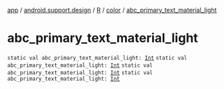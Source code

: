 [app](../../../index.md) / [android.support.design](../../index.md) / [R](../index.md) / [color](index.md) / [abc_primary_text_material_light](.)

# abc_primary_text_material_light

`static val abc_primary_text_material_light: `[`Int`](https://kotlinlang.org/api/latest/jvm/stdlib/kotlin/-int/index.html)
`static val abc_primary_text_material_light: `[`Int`](https://kotlinlang.org/api/latest/jvm/stdlib/kotlin/-int/index.html)
`static val abc_primary_text_material_light: `[`Int`](https://kotlinlang.org/api/latest/jvm/stdlib/kotlin/-int/index.html)
`static val abc_primary_text_material_light: `[`Int`](https://kotlinlang.org/api/latest/jvm/stdlib/kotlin/-int/index.html)